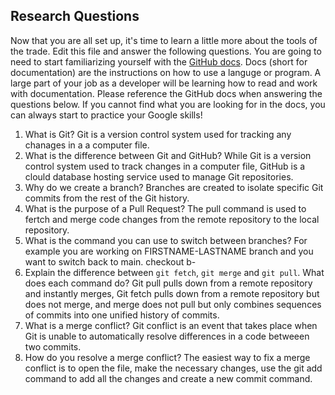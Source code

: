 ## Research Questions 

Now that you are all set up, it's time to learn a little more about the tools of the trade. Edit this file and answer the following questions. You are going to need to start familiarizing yourself with the [GitHub docs](https://docs.github.com/en). Docs (short for documentation) are the instructions on how to use a languge or program. A large part of your job as a developer will be learning how to read and work with documentation. Please reference the GitHub docs when answering the questions below. If you cannot find what you are looking for in the docs, you can always start to practice your Google skills!

1. What is Git?
    Git is a version control system used for tracking any chanages in a a computer file.
2. What is the difference between Git and GitHub?
    While Git is a version control system used to track changes in a computer file, GitHub is a clould database hosting service used to manage Git repositories.
3. Why do we create a branch?
    Branches are created to isolate specific Git commits from the rest of the Git history.
4. What is the purpose of a Pull Request?
    The pull command is used to fertch and merge code changes from the remote repository to the local repository.
5. What is the command you can use to switch between branches? For example you are working on FIRSTNAME-LASTNAME branch and you want to switch back to main.
    checkout b-
6. Explain the difference between `git fetch`, `git merge` and `git pull`. What does each command do?
    Git pull pulls down from a remote repository and instantly merges, Git fetch pulls down from a remote repository but does not merge, and merge does not pull but only combines sequences of commits into one unified history of commits.
7. What is a merge conflict?
    Git conflict is an event that takes place when Git is unable to automatically resolve differences in a code betweeen two commits.
8. How do you resolve a merge conflict?
    The easiest way to fix a merge conflict is to open the file, make the necessary changes, use the git add command to add all the changes and create a new commit command.